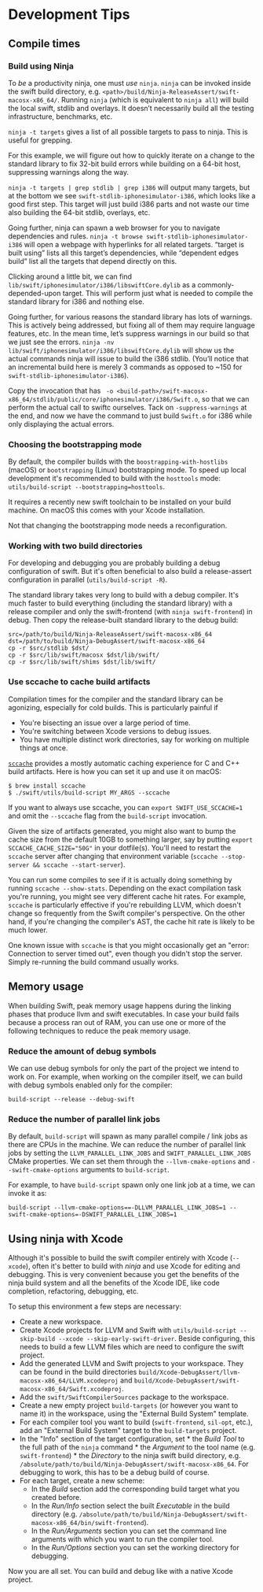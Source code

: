 # Development Tips

## Compile times

### Build using Ninja

To *be* a productivity ninja, one must *use* `ninja`. `ninja` can be invoked inside the swift build directory, e.g. `<path>/build/Ninja-ReleaseAssert/swift-macosx-x86_64/`. Running `ninja` (which is equivalent to `ninja all`) will build the local swift, stdlib and overlays. It doesn’t necessarily build all the testing infrastructure, benchmarks, etc.

`ninja -t targets` gives a list of all possible targets to pass to ninja. This is useful for grepping.

For this example, we will figure out how to quickly iterate on a change to the standard library to fix 32-bit build errors while building on a 64-bit host, suppressing warnings along the way.

`ninja -t targets | grep stdlib | grep i386` will output many targets, but at the bottom we see `swift-stdlib-iphonesimulator-i386`, which looks like a good first step. This target will just build i386 parts and not waste our time also building the 64-bit stdlib, overlays, etc.

Going further, ninja can spawn a web browser for you to navigate dependencies and rules. `ninja -t browse swift-stdlib-iphonesimulator-i386`  will open a webpage with hyperlinks for all related targets. “target is built using” lists all this target’s dependencies, while “dependent edges build” list all the targets that depend directly on this.

Clicking around a little bit, we can find `lib/swift/iphonesimulator/i386/libswiftCore.dylib` as a commonly-depended-upon target. This will perform just what is needed to compile the standard library for i386 and nothing else.

Going further, for various reasons the standard library has lots of warnings. This is actively being addressed, but fixing all of them may require language features, etc. In the mean time, let’s suppress warnings in our build so that we just see the errors. `ninja -nv lib/swift/iphonesimulator/i386/libswiftCore.dylib` will show us the actual commands ninja will issue to build the i386 stdlib. (You’ll notice that an incremental build here is merely 3 commands as opposed to ~150 for `swift-stdlib-iphonesimulator-i386`).

Copy the invocation that has  ` -o <build-path>/swift-macosx-x86_64/stdlib/public/core/iphonesimulator/i386/Swift.o`, so that we can perform the actual call to swiftc ourselves. Tack on `-suppress-warnings` at the end, and now we have the command to just build `Swift.o` for i386 while only displaying the actual errors.

### Choosing the bootstrapping mode
By default, the compiler builds with the `boostrapping-with-hostlibs` (macOS) or `bootstrapping` (Linux) bootstrapping mode. To speed up local development it's recommended to build with the `hosttools` mode: `utils/build-script --bootstrapping=hosttools`.

It requires a recently new swift toolchain to be installed on your build machine. On macOS this comes with your Xcode installation.

Not that changing the bootstrapping mode needs a reconfiguration.

### Working with two build directories
For developing and debugging you are probably building a debug configuration of swift. But it's often beneficial to also build a release-assert configuration in parallel (`utils/build-script -R`).

The standard library takes very long to build with a debug compiler. It's much faster to build everything (including the standard library) with a release compiler and only the swift-frontend (with `ninja swift-frontend`) in debug. Then copy the release-built standard library to the debug build:
```
src=/path/to/build/Ninja-ReleaseAssert/swift-macosx-x86_64
dst=/path/to/build/Ninja-DebugAssert/swift-macosx-x86_64
cp -r $src/stdlib $dst/
cp -r $src/lib/swift/macosx $dst/lib/swift/
cp -r $src/lib/swift/shims $dst/lib/swift/
```

### Use sccache to cache build artifacts

Compilation times for the compiler and the standard library can be agonizing, especially for cold builds. This is particularly painful if

* You're bisecting an issue over a large period of time.
* You're switching between Xcode versions to debug issues.
* You have multiple distinct work directories, say for working on multiple things at once.

[`sccache`](https://github.com/mozilla/sccache) provides a mostly automatic caching experience for C and C++ build artifacts. Here is how you can set it up and use it on macOS:

```
$ brew install sccache
$ ./swift/utils/build-script MY_ARGS --sccache
```

If you want to always use sccache, you can `export SWIFT_USE_SCCACHE=1` and omit the `--sccache` flag from the `build-script` invocation.

Given the size of artifacts generated, you might also want to bump the cache size from the default 10GB to something larger, say by putting `export SCCACHE_CACHE_SIZE="50G"` in your dotfile(s).  You'll need to restart the `sccache` server after changing that environment variable
(`sccache --stop-server && sccache --start-server`).

You can run some compiles to see if it is actually doing something by running `sccache --show-stats`. Depending on the exact compilation task you're running, you might see very different cache hit rates. For example, `sccache` is particularly effective if you're rebuilding LLVM, which doesn't change so frequently from the Swift compiler's perspective. On the other hand, if you're changing the compiler's AST, the cache hit rate is likely to be much lower.

One known issue with `sccache` is that you might occasionally get an "error: Connection to server timed out", even though you didn't stop the server. Simply re-running the build command usually works.

## Memory usage

When building Swift, peak memory usage happens during the linking phases that produce llvm and swift executables. In case your build fails because a process ran out of RAM, you can use one or more of the following techniques to reduce the peak memory usage.

### Reduce the amount of debug symbols

We can use debug symbols for only the part of the project we intend to work on. For example, when working on the compiler itself, we can build with debug symbols enabled only for the compiler:

```
build-script --release --debug-swift
```

### Reduce the number of parallel link jobs

By default, `build-script` will spawn as many parallel compile / link jobs as there are CPUs in the machine. We can reduce the number of parallel link jobs by setting the `LLVM_PARALLEL_LINK_JOBS` and `SWIFT_PARALLEL_LINK_JOBS` CMake properties. We can set them through the `--llvm-cmake-options` and `--swift-cmake-options` arguments to `build-script`.

For example, to have `build-script` spawn only one link job at a time, we can invoke it as:

```
build-script --llvm-cmake-options==-DLLVM_PARALLEL_LINK_JOBS=1 --swift-cmake-options=-DSWIFT_PARALLEL_LINK_JOBS=1
```

## Using ninja with Xcode

Although it's possible to build the swift compiler entirely with Xcode (`--xcode`), often it's better to build with _ninja_ and use Xcode for editing and debugging.
This is very convenient because you get the benefits of the ninja build system and all the benefits of the Xcode IDE, like code completion, refactoring, debugging, etc.

To setup this environment a few steps are necessary:
* Create a new workspace.
* Create Xcode projects for LLVM and Swift with `utils/build-script --skip-build --xcode --skip-early-swift-driver`. Beside configuring, this needs to build a few LLVM files which are need to configure the swift project.
* Add the generated LLVM and Swift projects to your workspace. They can be found in the build directories `build/Xcode-DebugAssert/llvm-macosx-x86_64/LLVM.xcodeproj` and `build/Xcode-DebugAssert/swift-macosx-x86_64/Swift.xcodeproj`.
* Add the `swift/SwiftCompilerSources` package to the workspace.
* Create a new empty project `build-targets` (or however you want to name it) in the workspace, using the "External Build System" template.
* For each compiler tool you want to build (`swift-frontend`, `sil-opt`, etc.), add an "External Build System" target to the `build-targets` project.
* In the "Info" section of the target configuration, set
	  * the _Build Tool_ to the full path of the `ninja` command
	  * the _Argument_ to the tool name (e.g. `swift-frontend`)
	  * the _Directory_ to the ninja swift build directory, e.g. `/absolute/path/to/build/Ninja-DebugAssert/swift-macosx-x86_64`. For debugging to work, this has to be a debug build of course.
* For each target, create a new scheme:
    * In the _Build_ section add the corresponding build target what you created before.
    * In the _Run/Info_ section select the built _Executable_ in the build directory (e.g. `/absolute/path/to/build/Ninja-DebugAssert/swift-macosx-x86_64/bin/swift-frontend`).
    * In the _Run/Arguments_ section you can set the command line arguments with which you want to run the compiler tool.
    * In the _Run/Options_ section you can set the working directory for debugging.

Now you are all set. You can build and debug like with a native Xcode project.